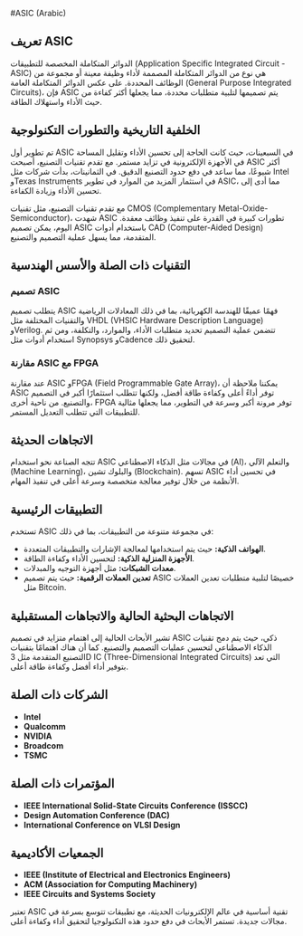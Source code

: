 #ASIC (Arabic)

## تعريف ASIC
الدوائر المتكاملة المخصصة للتطبيقات (Application Specific Integrated Circuit - ASIC) هي نوع من الدوائر المتكاملة المصممة لأداء وظيفة معينة أو مجموعة من الوظائف المحددة. على عكس الدوائر المتكاملة العامة (General Purpose Integrated Circuits)، فإن ASIC يتم تصميمها لتلبية متطلبات محددة، مما يجعلها أكثر كفاءة من حيث الأداء واستهلاك الطاقة.

## الخلفية التاريخية والتطورات التكنولوجية
تم تطوير أول ASIC في السبعينات، حيث كانت الحاجة إلى تحسين الأداء وتقليل المساحة في الأجهزة الإلكترونية في تزايد مستمر. مع تقدم تقنيات التصنيع، أصبحت ASIC أكثر شيوعًا، مما ساعد في دفع حدود التصنيع الدقيق. في الثمانينات، بدأت شركات مثل Intel وTexas Instruments في استثمار المزيد من الموارد في تطوير ASIC، مما أدى إلى تحسين الأداء وزيادة الكفاءة.

مع تقدم تقنيات التصنيع، مثل تقنيات  CMOS (Complementary Metal-Oxide-Semiconductor)، شهدت ASIC تطورات كبيرة في القدرة على تنفيذ وظائف معقدة. اليوم، يمكن تصميم ASIC باستخدام أدوات CAD (Computer-Aided Design) المتقدمة، مما يسهل عملية التصميم والتصنيع.

## التقنيات ذات الصلة والأسس الهندسية
### تصميم ASIC
يتطلب تصميم ASIC فهمًا عميقًا للهندسة الكهربائية، بما في ذلك المعادلات الرياضية والتقنيات المختلفة مثل VHDL (VHSIC Hardware Description Language) وVerilog. تتضمن عملية التصميم تحديد متطلبات الأداء، والموارد، والتكلفة، ومن ثم استخدام أدوات مثل Synopsys وCadence لتحقيق ذلك.

### مقارنة ASIC مع FPGA
عند مقارنة ASIC وFPGA (Field Programmable Gate Array)، يمكننا ملاحظة أن ASIC توفر أداءً أعلى وكفاءة طاقة أفضل، ولكنها تتطلب استثمارًا أكبر في التصميم والتصنيع. من ناحية أخرى، FPGA توفر مرونة أكبر وسرعة في التطوير، مما يجعلها مثالية للتطبيقات التي تتطلب التعديل المستمر.

## الاتجاهات الحديثة
تتجه الصناعة نحو استخدام ASIC في مجالات مثل الذكاء الاصطناعي (AI)، والتعلم الآلي (Machine Learning)، والبلوك تشين (Blockchain). تسهم ASIC في تحسين أداء الأنظمة من خلال توفير معالجة متخصصة وسرعة أعلى في تنفيذ المهام.

## التطبيقات الرئيسية
تستخدم ASIC في مجموعة متنوعة من التطبيقات، بما في ذلك:
- **الهواتف الذكية:** حيث يتم استخدامها لمعالجة الإشارات والتطبيقات المتعددة.
- **الأجهزة المنزلية الذكية:** لتحسين الأداء وكفاءة الطاقة.
- **معدات الشبكات:** مثل أجهزة التوجيه والمبدلات.
- **تعدين العملات الرقمية:** حيث يتم تصميم ASIC خصيصًا لتلبية متطلبات تعدين العملات مثل Bitcoin.

## الاتجاهات البحثية الحالية والاتجاهات المستقبلية
تشير الأبحاث الحالية إلى اهتمام متزايد في تصميم ASIC ذكي، حيث يتم دمج تقنيات الذكاء الاصطناعي لتحسين عمليات التصميم والتصنيع. كما أن هناك اهتمامًا بتقنيات التصنيع المتقدمة مثل 3D IC (Three-Dimensional Integrated Circuits) التي تعد بتوفير أداء أفضل وكفاءة طاقة أعلى.

## الشركات ذات الصلة
- **Intel**
- **Qualcomm**
- **NVIDIA**
- **Broadcom**
- **TSMC**

## المؤتمرات ذات الصلة
- **IEEE International Solid-State Circuits Conference (ISSCC)**
- **Design Automation Conference (DAC)**
- **International Conference on VLSI Design**

## الجمعيات الأكاديمية
- **IEEE (Institute of Electrical and Electronics Engineers)**
- **ACM (Association for Computing Machinery)**
- **IEEE Circuits and Systems Society**

تعتبر ASIC تقنية أساسية في عالم الإلكترونيات الحديثة، مع تطبيقات تتوسع بسرعة في مجالات جديدة. تستمر الأبحاث في دفع حدود هذه التكنولوجيا لتحقيق أداء وكفاءة أعلى.